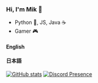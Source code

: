 ### Hi, I'm Mik 👋
- Python 🐍, JS, Java ☕
- Gamer 🎮

#### English
#### 日本語

[![GitHub stats](https://github-readme-stats.vercel.app/api?username=Wah7&show_icons=true&theme=tokyonight)](https://github.com/anuraghazra/github-readme-stats)
[![Discord Presence](https://lanyard.cnrad.dev/api/728817652000096277)](https://discord.com/users/728817652000096277)
